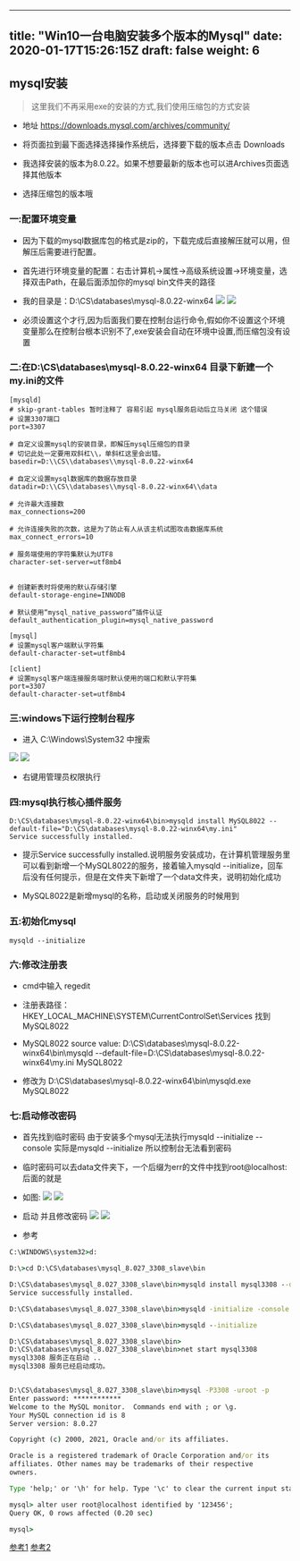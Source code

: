 
---
title: "Win10一台电脑安装多个版本的Mysql"
date: 2020-01-17T15:26:15Z
draft: false
weight: 6
---

## mysql安装

> 这里我们不再采用exe的安装的方式,我们使用压缩包的方式安装

+ 地址 https://downloads.mysql.com/archives/community/


+ 将页面拉到最下面选择选择操作系统后，选择要下载的版本点击 Downloads

+ 我选择安装的版本为8.0.22。如果不想要最新的版本也可以进Archives页面选择其他版本

+ 选择压缩包的版本哦


### 一:配置环境变量

+ 因为下载的mysql数据库包的格式是zip的，下载完成后直接解压就可以用，但解压后需要进行配置。

+ 首先进行环境变量的配置：右击计算机->属性->高级系统设置->环境变量，选择双击Path，在最后面添加你的mysql bin文件夹的路径 

+ 我的目录是：D:\CS\databases\mysql-8.0.22-winx64
![][img1]
![][img1_]

+ 必须设置这个才行,因为后面我们要在控制台运行命令,假如你不设置这个环境变量那么在控制台根本识别不了,exe安装会自动在环境中设置,而压缩包没有设置

###  二:在D:\CS\databases\mysql-8.0.22-winx64 目录下新建一个my.ini的文件

```shell
[mysqld]
# skip-grant-tables 暂时注释了 容易引起 mysql服务启动后立马关闭 这个错误
# 设置3307端口
port=3307

# 自定义设置mysql的安装目录，即解压mysql压缩包的目录
# 切记此处一定要用双斜杠\\，单斜杠这里会出错。
basedir=D:\\CS\\databases\\mysql-8.0.22-winx64

# 自定义设置mysql数据库的数据存放目录
datadir=D:\\CS\\databases\\mysql-8.0.22-winx64\\data

# 允许最大连接数
max_connections=200

# 允许连接失败的次数，这是为了防止有人从该主机试图攻击数据库系统
max_connect_errors=10

# 服务端使用的字符集默认为UTF8
character-set-server=utf8mb4


# 创建新表时将使用的默认存储引擎
default-storage-engine=INNODB

# 默认使用“mysql_native_password”插件认证
default_authentication_plugin=mysql_native_password

[mysql]
# 设置mysql客户端默认字符集
default-character-set=utf8mb4

[client]
# 设置mysql客户端连接服务端时默认使用的端口和默认字符集
port=3307
default-character-set=utf8mb4
```

### 三:windows下运行控制台程序

+ 进入 C:\Windows\System32 中搜索 

![][img2]
![][img2_]

+ 右键用管理员权限执行

### 四:mysql执行核心插件服务

```dos
D:\CS\databases\mysql-8.0.22-winx64\bin>mysqld install MySQL8022 --default-file="D:\CS\databases\mysql-8.0.22-winx64\my.ini"
Service successfully installed.
```

+ 提示Service successfully installed.说明服务安装成功，在计算机管理服务里可以看到新增一个MySQL8022的服务，接着输入mysqld --initialize，回车后没有任何提示，但是在文件夹下新增了一个data文件夹，说明初始化成功

+ MySQL8022是新增mysql的名称，启动或关闭服务的时候用到

### 五:初始化mysql

```dos
mysqld --initialize
```

### 六:修改注册表

+ cmd中输入 regedit

+ 注册表路径：HKEY_LOCAL_MACHINE\SYSTEM\CurrentControlSet\Services 找到MySQL8022
+ MySQL8022 source value: D:\CS\databases\mysql-8.0.22-winx64\bin\mysqld --default-file=D:\CS\databases\mysql-8.0.22-winx64\my.ini MySQL8022
+ 修改为 D:\CS\databases\mysql-8.0.22-winx64\bin\mysqld.exe MySQL8022

### 七:启动修改密码
+ 首先找到临时密码 由于安装多个mysql无法执行mysqld --initialize --console 实际是mysqld --initialize 所以控制台无法看到密码

+ 临时密码可以去data文件夹下，一个后缀为err的文件中找到root@localhost:后面的就是
+ 如图:
![][img3]
![][img3_]


+ 启动 并且修改密码
![][img4]
![][img4_]

+ 参考

```cmd
C:\WINDOWS\system32>d:

D:\>cd D:\CS\databases\mysql_8.027_3308_slave\bin

D:\CS\databases\mysql_8.027_3308_slave\bin>mysqld install mysql3308 --default-file="D:\CS\databases\mysql_8.027_3308_slave\my.ini"
Service successfully installed.

D:\CS\databases\mysql_8.027_3308_slave\bin>mysqld -initialize -console

D:\CS\databases\mysql_8.027_3308_slave\bin>mysqld --initialize

D:\CS\databases\mysql_8.027_3308_slave\bin>
D:\CS\databases\mysql_8.027_3308_slave\bin>net start mysql3308
mysql3308 服务正在启动 ..
mysql3308 服务已经启动成功。


D:\CS\databases\mysql_8.027_3308_slave\bin>mysql -P3308 -uroot -p
Enter password: ************
Welcome to the MySQL monitor.  Commands end with ; or \g.
Your MySQL connection id is 8
Server version: 8.0.27

Copyright (c) 2000, 2021, Oracle and/or its affiliates.

Oracle is a registered trademark of Oracle Corporation and/or its
affiliates. Other names may be trademarks of their respective
owners.

Type 'help;' or '\h' for help. Type '\c' to clear the current input statement.

mysql> alter user root@localhost identified by '123456';
Query OK, 0 rows affected (0.20 sec)

mysql>
```



[参考1](https://outofmemory.cn/zaji/8701486.html)
[参考2](https://www.codenong.com/cs106307531/)





[img1]:../.././imgs/mysql/install/微信截图_20220407140526.png
[img1_]:../../../imgs/mysql/install/微信截图_20220407140526.png
[img2]:../.././imgs/mysql/install/微信截图_20220408104220.png
[img2_]:../../../imgs/mysql/install/微信截图_20220408104220.png
[img3]:../.././imgs/mysql/install/微信截图_20220408105109.png
[img3_]:../../../imgs/mysql/install/微信截图_20220408105109.png
[img4]:../.././imgs/mysql/install/微信截图_20220408105152.png
[img4_]:../../../imgs/mysql/install/微信截图_20220408105152.png
